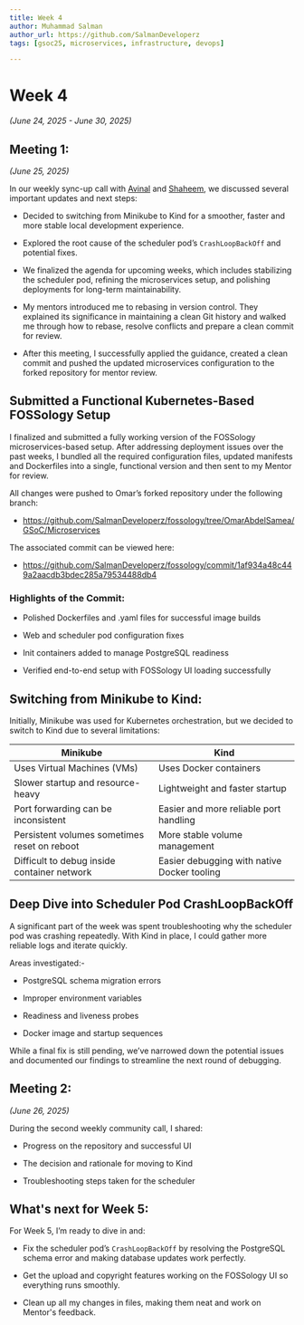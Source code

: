 ```yaml
---
title: Week 4
author: Muhammad Salman
author_url: https://github.com/SalmanDeveloperz
tags: [gsoc25, microservices, infrastructure, devops]

---
```

<!--
SPDX-License-Identifier: CC-BY-SA-4.0

SPDX-FileCopyright Text: 2025 Muhammad Salman <chsalmanramzan422@gmail.com>
-->

# Week 4

*(June 24, 2025 - June 30, 2025)*

## Meeting 1: 

*(June 25, 2025)*

In our weekly sync-up call with [Avinal](https://github.com/avinal) and [Shaheem](https://github.com/shaheemazmalmmd), we discussed several important updates and next steps:

- Decided to switching from Minikube to Kind for a smoother, faster and more stable local development experience.

- Explored the root cause of the scheduler pod’s <code>CrashLoopBackOff</code> and potential fixes.

- We finalized the agenda for upcoming weeks, which includes stabilizing the scheduler pod, refining the microservices setup, and polishing deployments for long-term maintainability.

- My mentors introduced me to rebasing in version control. They explained its significance in maintaining a clean Git history and walked me through how to rebase, resolve conflicts and prepare a clean commit for review.

- After this meeting, I successfully applied the guidance, created a clean commit and pushed the updated microservices configuration to the forked repository for mentor review.



## Submitted a Functional Kubernetes-Based FOSSology Setup

I finalized and submitted a fully working version of the FOSSology microservices-based setup. After addressing deployment issues over the past weeks, I bundled all the required configuration files, updated manifests and Dockerfiles into a single, functional version and then sent to my Mentor for review. 

All changes were pushed to Omar’s forked repository under the following branch:

* https://github.com/SalmanDeveloperz/fossology/tree/OmarAbdelSamea/GSoC/Microservices

The associated commit can be viewed here:

* https://github.com/SalmanDeveloperz/fossology/commit/1af934a48c449a2aacdb3bdec285a79534488db4

### Highlights of the Commit:

- Polished Dockerfiles and .yaml files for successful image builds

- Web and scheduler pod configuration fixes

- Init containers added to manage PostgreSQL readiness

- Verified end-to-end setup with FOSSology UI loading successfully



## Switching from Minikube to Kind:

Initially, Minikube was used for Kubernetes orchestration, but we decided to switch to Kind due to several limitations:


| **Minikube**                                 | **Kind**                                    |
|----------------------------------------------|---------------------------------------------|
| Uses Virtual Machines (VMs)                  | Uses Docker containers                      |
| Slower startup and resource-heavy            | Lightweight and faster startup              |
| Port forwarding can be inconsistent          | Easier and more reliable port handling      |
| Persistent volumes sometimes reset on reboot | More stable volume management               |
| Difficult to debug inside container network  | Easier debugging with native Docker tooling |


## Deep Dive into Scheduler Pod CrashLoopBackOff

A significant part of the week was spent troubleshooting why the scheduler pod was crashing repeatedly. With Kind in place, I could gather more reliable logs and iterate quickly.

Areas investigated:-

- PostgreSQL schema migration errors

- Improper environment variables

- Readiness and liveness probes

- Docker image and startup sequences

While a final fix is still pending, we’ve narrowed down the potential issues and documented our findings to streamline the next round of debugging.

## Meeting 2:

*(June 26, 2025)*

During the second weekly community call, I shared:

- Progress on the repository and successful UI

- The decision and rationale for moving to Kind

- Troubleshooting steps taken for the scheduler

## What's next for Week 5:

For Week 5, I’m ready to dive in and:

- Fix the scheduler pod’s <code>CrashLoopBackOff</code> by resolving the PostgreSQL schema error and making database updates work perfectly.

- Get the upload and copyright features working on the FOSSology UI so everything runs smoothly.

- Clean up all my changes in files, making them neat and work on Mentor's feedback.
